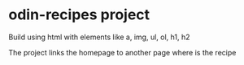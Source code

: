# odin-recipes project

Build using html with elements like a, img, ul, ol, h1, h2

The project links the homepage to another page where is the recipe
